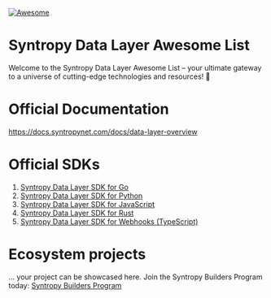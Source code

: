[![Awesome](https://awesome.re/badge.svg)](https://awesome.re)

# Syntropy Data Layer Awesome List

Welcome to the Syntropy Data Layer Awesome List – your ultimate gateway to a universe of cutting-edge technologies and resources! 🚀

# Official Documentation
https://docs.syntropynet.com/docs/data-layer-overview

# Official SDKs
1. [Syntropy Data Layer SDK for Go ](https://github.com/SyntropyNet/pubsub-go)
2. [Syntropy Data Layer SDK for Python](https://github.com/SyntropyNet/pubsub-python)
3. [Syntropy Data Layer SDK for JavaScript](https://github.com/SyntropyNet/pubsub-js)
4. [Syntropy Data Layer SDK for Rust](https://github.com/SyntropyNet/pubsub-rust)
5. [Syntropy Data Layer SDK for Webhooks (TypeScript)](https://github.com/SyntropyNet/pubsub-ws)

# Ecosystem projects 
... your project can be showcased here. Join the Syntropy Builders Program today: [Syntropy Builders Program](https://www.syntropynet.com/builders)
